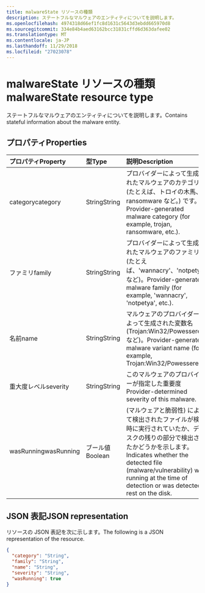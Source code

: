 ```yaml
---
title: malwareState リソースの種類
description: ステートフルなマルウェアのエンティティについてを説明します。
ms.openlocfilehash: 4974318d66ef1fc8d1631c5643d3ebdd665970d8
ms.sourcegitcommit: 334e84b4aed63162bcc31831cffd6d363dafee02
ms.translationtype: MT
ms.contentlocale: ja-JP
ms.lasthandoff: 11/29/2018
ms.locfileid: "27023078"
---
```

# <a name="malwarestate-resource-type"></a><span data-ttu-id="ea858-103">malwareState リソースの種類</span><span class="sxs-lookup"><span data-stu-id="ea858-103">malwareState resource type</span></span>

<span data-ttu-id="ea858-104">ステートフルなマルウェアのエンティティについてを説明します。</span><span class="sxs-lookup"><span data-stu-id="ea858-104">Contains stateful information about the malware entity.</span></span>

## <a name="properties"></a><span data-ttu-id="ea858-105">プロパティ</span><span class="sxs-lookup"><span data-stu-id="ea858-105">Properties</span></span>

| <span data-ttu-id="ea858-106">プロパティ</span><span class="sxs-lookup"><span data-stu-id="ea858-106">Property</span></span>   | <span data-ttu-id="ea858-107">型</span><span class="sxs-lookup"><span data-stu-id="ea858-107">Type</span></span>|<span data-ttu-id="ea858-108">説明</span><span class="sxs-lookup"><span data-stu-id="ea858-108">Description</span></span>|
|:---------------|:--------|:----------|
|<span data-ttu-id="ea858-109">category</span><span class="sxs-lookup"><span data-stu-id="ea858-109">category</span></span>|<span data-ttu-id="ea858-110">String</span><span class="sxs-lookup"><span data-stu-id="ea858-110">String</span></span>|<span data-ttu-id="ea858-111">プロバイダーによって生成されたマルウェアのカテゴリ (たとえば、トロイの木馬、ransomware など。) です。</span><span class="sxs-lookup"><span data-stu-id="ea858-111">Provider-generated malware category (for example, trojan, ransomware, etc.).</span></span>|
|<span data-ttu-id="ea858-112">ファミリ</span><span class="sxs-lookup"><span data-stu-id="ea858-112">family</span></span>|<span data-ttu-id="ea858-113">String</span><span class="sxs-lookup"><span data-stu-id="ea858-113">String</span></span>|<span data-ttu-id="ea858-114">プロバイダーによって生成されたマルウェアのファミリ (たとえば、'wannacry'、'notpetya' など)。</span><span class="sxs-lookup"><span data-stu-id="ea858-114">Provider-generated malware family (for example, 'wannacry', 'notpetya', etc.).</span></span>|
|<span data-ttu-id="ea858-115">名前</span><span class="sxs-lookup"><span data-stu-id="ea858-115">name</span></span>|<span data-ttu-id="ea858-116">String</span><span class="sxs-lookup"><span data-stu-id="ea858-116">String</span></span>|<span data-ttu-id="ea858-117">マルウェアのプロバイダーによって生成された変数名 (Trojan:Win32/Powessere.H など)。</span><span class="sxs-lookup"><span data-stu-id="ea858-117">Provider-generated malware variant name (for example, Trojan:Win32/Powessere.H).</span></span>|
|<span data-ttu-id="ea858-118">重大度レベル</span><span class="sxs-lookup"><span data-stu-id="ea858-118">severity</span></span>|<span data-ttu-id="ea858-119">String</span><span class="sxs-lookup"><span data-stu-id="ea858-119">String</span></span>|<span data-ttu-id="ea858-120">このマルウェアのプロバイダーが指定した重要度</span><span class="sxs-lookup"><span data-stu-id="ea858-120">Provider-determined severity of this malware.</span></span>|
|<span data-ttu-id="ea858-121">wasRunning</span><span class="sxs-lookup"><span data-stu-id="ea858-121">wasRunning</span></span>|<span data-ttu-id="ea858-122">ブール値</span><span class="sxs-lookup"><span data-stu-id="ea858-122">Boolean</span></span>|<span data-ttu-id="ea858-123">(マルウェアと脆弱性) によって検出されたファイルが検出時に実行されていたか、ディスクの残りの部分で検出されたかどうかを示します。</span><span class="sxs-lookup"><span data-stu-id="ea858-123">Indicates whether the detected file (malware/vulnerability) was running at the time of detection or was detected at rest on the disk.</span></span>|

## <a name="json-representation"></a><span data-ttu-id="ea858-124">JSON 表記</span><span class="sxs-lookup"><span data-stu-id="ea858-124">JSON representation</span></span>

<span data-ttu-id="ea858-125">リソースの JSON 表記を次に示します。</span><span class="sxs-lookup"><span data-stu-id="ea858-125">The following is a JSON representation of the resource.</span></span>

<!-- {
  "blockType": "resource",
  "optionalProperties": [

  ],
  "@odata.type": "microsoft.graph.malwareState"
}-->

```json
{
  "category": "String",
  "family": "String",
  "name": "String",
  "severity": "String",
  "wasRunning": true
}

```

<!-- uuid: 8fcb5dbc-d5aa-4681-8e31-b001d5168d79
2015-10-25 14:57:30 UTC -->
<!-- {
  "type": "#page.annotation",
  "description": "malwareState resource",
  "keywords": "",
  "section": "documentation",
  "tocPath": ""
}-->
